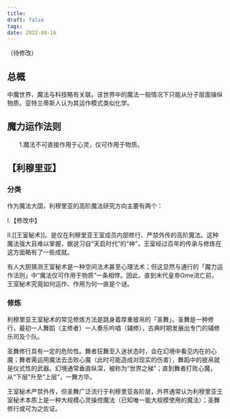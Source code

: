 ```yaml
---
title: 
draft: false
tags: 
date: 2022-08-16
---
```

（待修改）
## 总概
中魔世界，魔法与科技略有关联。该世界中的魔法一般情况下只能从分子层面操纵物质。亚特兰蒂斯人认为其运作模式类似化学。
　　
## 魔力运作法则
　　1.魔法不可直接作用于心灵，仅可作用于物质。


## 【利穆里亚】
### 分类
作为魔法大国，利穆里亚的高阶魔法研究方向主要有两个：

Ⅰ.【修改中】

Ⅱ.[[王室秘术]]。是仅在利穆里亚王室成员内部修行、严禁外传的高阶魔法。这种魔法强大且难以掌握，据说习自“天启时代”的“神”，王室经过百年的传承与修炼在这方面略有了一些成就。　

有人大胆猜测王室秘术是一种空间法术甚至心理法术；但这显然与通行的「魔力运作法则」中“魔法仅可作用于物质”一条相悖。因此，直到末代皇帝Ome流亡前，王室秘术究竟如何运作、作用为何一直是个谜。

### 修炼

利穆里亚王室秘术的常见修炼方法是跳身着厚重披帛的「圣舞」。圣舞是一种修行，最初一人舞蹈（主修者）一人奏乐吟唱（辅修），古典时期发展出专门的辅修乐司及个队。

圣舞修行具有一定的危险性。舞者狂舞至入迷状态时，会在幻境中看见内在的心魔；舞者需运用魔法去击败心魔（此时可能造成对现实的伤害），舞蹈中的披帛就是仪式性的武器。幻境通常垂直纵深，被称为“世界之梯”；直到舞者打败心魔，从“下层”升至“上层”，一舞方毕。

王室秘术严禁外传，但圣舞广泛流行于利穆里亚各阶层，外界通常认为利穆里亚王室秘术本质上是一种大规模心灵操控魔法（已知唯一能大规模使用的魔法）；圣舞修行或可为之佐证。
　　
